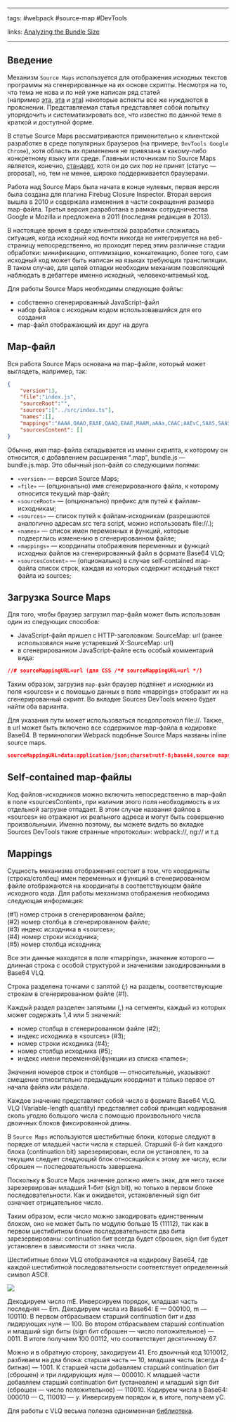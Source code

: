 ____

tags: #webpack #source-map #DevTools 

links: [Analyzing the Bundle Size](https://create-react-app.dev/docs/analyzing-the-bundle-size/)

_____

## Введение

Механизм `Source Maps` используется для отображения исходных текстов программы на сгенерированные на их основе скрипты. Несмотря на то, что тема не нова и по ней уже написан ряд статей (например [эта](https://medium.com/@trungutt/yet-another-explanation-on-sourcemap-669797e418ce), [эта](https://www.html5rocks.com/en/tutorials/developertools/sourcemaps/) и [эта](https://www.bugsnag.com/blog/source-maps)) некоторые аспекты все же нуждаются в прояснении. Представляемая статья представляет собой попытку упорядочить и систематизировать все, что известно по данной теме в краткой и доступной форме.  
  
В статье Source Maps рассматриваются применительно к клиентской разработке в среде популярных браузеров (на примере, `DevTools Google Chrome`), хотя область их применения не привязана к какому-либо конкретному языку или среде. Главным источникам по Source Maps является, конечно, [стандарт](https://sourcemaps.info/spec.html), хотя он до сих пор не принят (статус — proposal), но, тем не менее, широко поддерживается браузерами.  
  
Работа над Source Maps была начата в конце нулевых, первая версия была создана для плагина Firebug Closure Inspector. Вторая версия вышла в 2010 и содержала изменения в части сокращения размера map-файла. Третья версия разработана в рамках сотрудничества Google и Mozilla и предложена в 2011 (последняя редакция в 2013).  
  
В настоящее время в среде клиентской разработки сложилась ситуация, когда исходный код почти никогда не интегрируется на веб-страницу непосредственно, но проходит перед этим различные стадии обработки: минификацию, оптимизацию, конкатенацию, более того, сам исходный код может быть написан на языках требующих транспиляции. 
В таком случае, для целей отладки необходим механизм позволяющий наблюдать в дебаггере именно исходный, человекочитаемый код.  
  
Для работы Source Maps необходимы следующие файлы:  
  
-   собственно сгенерированный JavaScript-файл
-   набор файлов с исходным кодом использовавшийся для его создания
-   map-файл отображающий их друг на друга
  
## Map-файл
  
Вся работа Source Maps основана на map-файле, который может выглядеть, например, так:  

```json
{
    "version":3,
    "file":"index.js",
    "sourceRoot":"",
    "sources":["../src/index.ts"],
    "names":[],
    "mappings":"AAAA,OAAO,EAAE,QAAQ,EAAE,MAAM,aAAa,CAAC;AAEvC,SAAS,SAAS;IACd,MAAM,OAAO,GAAG,QAAQ,CAAC,aAAa,CAAC,KAAK,CAAC,CAAC;",
    "sourcesContent": []
}
```
  
Обычно, имя map-файла складывается из имени скрипта, к которому он относится, с добавлением расширения ".map", bundle.js — bundle.js.map. Это обычный json-файл со следующими полями:  

-   `«version»` — версия Source Maps;
-  `«file»` — (опционально) имя сгенерированного файла, к которому относится текущий map-файл;
-   `«sourceRoot»` — (опционально) префикс для путей к файлам-исходникам;
-   `«sources»` — список путей к файлам-исходникам (разрешаются аналогично адресам src тега script, можно использовать file://.);
-   `«names»` — список имен переменных и функций, которые подверглись изменению в сгенерированном файле;
-   `«mappings»` — координаты отображения переменных и функций исходных файлов на сгенерированный файл в формате Base64 VLQ;
-   `«sourcesContent»` — (опционально) в случае self-contained map-файла список строк, каждая из которых содержит исходный текст файла из sources;

## Загрузка Source Maps

Для того, чтобы браузер загрузил map-файл может быть использован один из следующих способов:  

-   JavaScript-файл пришел с HTTP-заголовком: SourceMap: url (ранее использовался ныне устаревший X-SourceMap: url)
-   в сгенерированном JavaScript-файле есть особый комментарий вида:

```json
//# sourceMappingURL=url (для CSS /*# sourceMappingURL=url */)
```

Таким образом, загрузив `map-файл` браузер подтянет и исходники из поля «sources» и с помощью данных в поле «mappings» отобразит их на сгенерированный скрипт. Во вкладке Sources DevTools можно будет найти оба варианта.  
  
Для указания пути может использоваться пседопротокол file://. Также, в url может быть включено все содержимое map-файла в кодировке Base64. В терминологии Webpack подобные Source Maps названы inline source maps.  

```json
sourceMappingURL=data:application/json;charset=utf-8;base64,source maps Base64 code
```

## Self-contained map-файлы

  
Код файлов-исходников можно включить непосредственно в map-файл в поле «sourcesContent», при наличии этого поля необходимость в их отдельной загрузке отпадает. В этом случае названия файлов в «sources» не отражают их реального адреса и могут быть совершенно произвольными. Именно поэтому, вы можете видеть во вкладке Sources DevTools такие странные «протоколы»: webpack://, ng:// и т.д  

## Mappings

Сущность механизма отображения состоит в том, что координаты (строка/столбец) имен переменных и функций в сгенерированном файле отображаются на координаты в соответствующем файле исходного кода. Для работы механизма отображения необходима следующая информация:  
  
(#1) номер строки в сгенерированном файле;  
(#2) номер столбца в сгенерированном файле;  
(#3) индекс исходника в «sources»;  
(#4) номер строки исходника;  
(#5) номер столбца исходника;  
  
Все эти данные находятся в поле «mappings», значение которого — длинная строка с особой структурой и значениями закодированными в Base64 VLQ.  
  
Строка разделена точками с запятой (;) на разделы, соответствующие строкам в сгенерированном файле (#1).  
  
Каждый раздел разделен запятыми (,) на сегменты, каждый из которых может содержать 1,4 или 5 значений:  

-   номер столбца в сгенерированном файле (#2);
-   индекс исходника в «sources» (#3);
-   номер строки исходника (#4);
-   номер столбца исходника (#5);
-   индекс имени переменной/функции из списка «names»;

Значения номеров строк и столбцов — относительные, указывают смещение относительно предыдущих координат и только первое от начала файла или раздела.  
  
Каждое значение представляет собой число в формате Base64 VLQ. VLQ (Variable-length quantity) представляет собой принцип кодирования сколь угодно большого числа с помощью произвольного числа двоичных блоков фиксированной длины.  
  
В `Source Maps` используются шестибитные блоки, которые следуют в порядке от младшей части числа к старшей. Старший 6-й бит каждого блока (continuation bit) зарезервирован, если он установлен, то за текущим следует следующий блок относящийся к этому же числу, если сброшен — последовательность завершена.  
  
Поскольку в Source Maps значение должно иметь знак, для него также зарезервирован младший 1-бит (sign bit), но только в первом блоке последовательности. Как и ожидается, установленный sign бит означает отрицательное число.  
  
Таким образом, если число можно закодировать единственным блоком, оно не может быть по модулю больше 15 (11112), так как в первом шестибитном блоке последовательности два бита зарезервированы: continuation бит всегда будет сброшен, sign бит будет установлен в зависимости от знака числа.  
  
Шестибитные блоки VLQ отображаются на кодировку Base64, где каждой шестибитной последовательности соответствует определенный символ ASCII.  
  
![](https://habrastorage.org/r/w1560/webt/hu/2g/wy/hu2gwyeavv5pu9gsxibohury_cs.png)  
  
Декодируем число mE. Инверсируем порядок, младшая часть последняя — Em. Декодируем числа из Base64: E — 000100, m — 100110. В первом отбрасываем старший continuation бит и два лидирующих нуля — 100. Во втором отбрасываем старший continuation и младший sign биты (sign бит сброшен — число положительное) — 0011. В итоге получаем 100 00112, что соответствует десятичному 67.  
  
Можно и в обратную сторону, закодируем 41. Его двоичный код 1010012, разбиваем на два блока: старшая часть — 10, младшая часть (всегда 4-битная) — 1001. К старшей части добавляем старший continuation бит (сброшен) и три лидирующих нуля — 000010. К младшей части добавляем старший continuation бит (установлен) и младший sign бит (сброшен — число положительное) — 110010. Кодируем числа в Base64: 000010 — C, 110010 — y. Инверсируем порядок и, в итоге, получаем yC.  
  
Для работы с VLQ весьма полезна одноименная [библиотека](https://github.com/Rich-Harris/vlq).